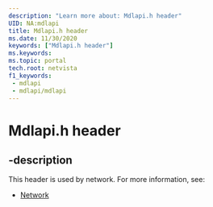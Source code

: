 ```yaml
---
description: "Learn more about: Mdlapi.h header"
UID: NA:mdlapi
title: Mdlapi.h header
ms.date: 11/30/2020
keywords: ["Mdlapi.h header"]
ms.keywords: 
ms.topic: portal
tech.root: netvista
f1_keywords:
 - mdlapi
 - mdlapi/mdlapi
---
```


# Mdlapi.h header


## -description

This header is used by network. For more information, see:

- [Network](../_netvista/index.md)

